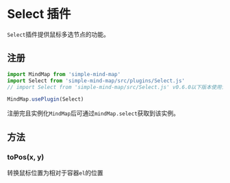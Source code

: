 # Select 插件 

`Select`插件提供鼠标多选节点的功能。

## 注册

```js
import MindMap from 'simple-mind-map'
import Select from 'simple-mind-map/src/plugins/Select.js'
// import Select from 'simple-mind-map/src/Select.js' v0.6.0以下版本使用该路径

MindMap.usePlugin(Select)
```

注册完且实例化`MindMap`后可通过`mindMap.select`获取到该实例。

## 方法

### toPos(x, y)

转换鼠标位置为相对于容器`el`的位置